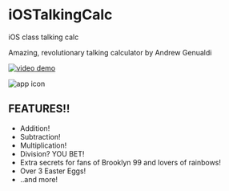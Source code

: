 # iOSTalkingCalc
iOS class talking calc

Amazing, revolutionary talking calculator by Andrew Genualdi



[![video demo](http://i.imgur.com/LsFoRDN.png)](https://www.youtube.com/watch?v=Yxr1OUxo99k)

![app icon](http://i.imgur.com/pSKbLlB.png)


## FEATURES!! ##

*  Addition!
*  Subtraction!
*  Multiplication!
*  Division? YOU BET!
*  Extra secrets for fans of Brooklyn 99 and lovers of rainbows!
*  Over 3 Easter Eggs!
*  ..and more!
